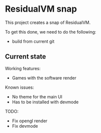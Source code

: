 # ResidualVM snap

This project creates a snap of ResidualVM.

To get this done, we need to do the following:
 - build from current git

## Current state

Working features:
 - Games with the software render

Known issues:
  - No theme for the main UI
  - Has to be installed with devmode

TODO:
 - Fix opengl render
 - Fix devmode
